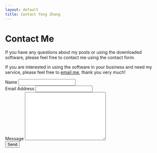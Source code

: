 ```yaml
---
layout: default
title: Contact Yong Zhang
---
```


<div id="contact">
  <h1 class="pageTitle">Contact Me</h1>
  <div class="contactContent">
    <p class="intro">If you have any questions about my posts or using the downloaded software, please feel free to contact me using the contact form.
    </p>
    <p class="intro">If you are interested in using the software in your business and need my service, please feel free to <a href="mailto:yongz@yahoo.com">email me</a>, thank you very much!</p>
  </div>
  <form action="http://formspree.io/yongz@yahoo.com" method="POST">
    <label for="name">Name</label>
    <input type="text" id="name" name="name" class="full-width"><br>
    <label for="email">Email Address</label>
    <input type="email" id="email" name="_replyto" class="full-width"><br>
    <label for="message">Message</label>
    <textarea name="message" id="message" cols="30" rows="10" class="full-width"></textarea><br>
    <input type="submit" value="Send" class="button">
  </form>
</div>
